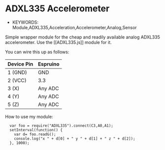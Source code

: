 <!--- Copyright (c) 2014 Your Name. See the file LICENSE for copying permission. -->
ADXL335 Accelerometer
==================

* KEYWORDS: Module,ADXL335,Acceleration,Accelerometer,Analog,Sensor

Simple wrapper module for the cheap and readily available analog ADXL335 accelerometer.
Use the [[ADXL335.js]] module for it.

You can wire this up as follows:

| Device Pin | Espruino |
| ---------- | -------- |
| 1 (GND)    | GND      |
| 2 (VCC)    | 3.3      |
| 3 (X)      | Any ADC  |
| 4 (Y)      | Any ADC  |
| 5 (Z)      | Any ADC  |

How to use my module:

```
  var foo = require("ADXL335").connect(C3,A0,A1);
  setInterval(function() {
    var d= foo.readG();
    console.log("x " + d[0] + " y " + d[1] + " z " + d[2]);
  }, 1000);
```
